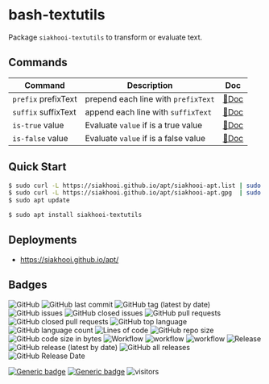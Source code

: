 # bash-textutils

Package `siakhooi-textutils` to transform or evaluate text.

## Commands

| Command             | Description                          | Doc                       |
| ------------------- | ------------------------------------ | ------------------------- |
| `prefix` prefixText | prepend each line with `prefixText`  | [📗Doc](docs/prefix.md)   |
| `suffix` suffixText | append each line with `suffixText`   | [📗Doc](docs/suffix.md)   |
| `is-true` value     | Evaluate `value` if is a true value  | [📗Doc](docs/is-true.md)  |
| `is-false` value    | Evaluate `value` if is a false value | [📗Doc](docs/is-false.md) |

## Quick Start

```bash
$ sudo curl -L https://siakhooi.github.io/apt/siakhooi-apt.list | sudo tee /etc/apt/sources.list.d/siakhooi-apt.list > /dev/null
$ sudo curl -L https://siakhooi.github.io/apt/siakhooi-apt.gpg  | sudo tee /usr/share/keyrings/siakhooi-apt.gpg > /dev/null
$ sudo apt update

$ sudo apt install siakhooi-textutils
```

## Deployments

- <https://siakhooi.github.io/apt/>

## Badges

![GitHub](https://img.shields.io/github/license/siakhooi/bash-textutils?logo=github)
![GitHub last commit](https://img.shields.io/github/last-commit/siakhooi/bash-textutils?logo=github)
![GitHub tag (latest by date)](https://img.shields.io/github/v/tag/siakhooi/bash-textutils?logo=github)
![GitHub issues](https://img.shields.io/github/issues/siakhooi/bash-textutils?logo=github)
![GitHub closed issues](https://img.shields.io/github/issues-closed/siakhooi/bash-textutils?logo=github)
![GitHub pull requests](https://img.shields.io/github/issues-pr-raw/siakhooi/bash-textutils?logo=github)
![GitHub closed pull requests](https://img.shields.io/github/issues-pr-closed-raw/siakhooi/bash-textutils?logo=github)
![GitHub top language](https://img.shields.io/github/languages/top/siakhooi/bash-textutils?logo=github)
![GitHub language count](https://img.shields.io/github/languages/count/siakhooi/bash-textutils?logo=github)
![Lines of code](https://img.shields.io/tokei/lines/github/siakhooi/bash-textutils?logo=github)
![GitHub repo size](https://img.shields.io/github/repo-size/siakhooi/bash-textutils?logo=github)
![GitHub code size in bytes](https://img.shields.io/github/languages/code-size/siakhooi/bash-textutils?logo=github)
![Workflow](https://img.shields.io/badge/Workflow-github-purple)
![workflow](https://github.com/siakhooi/bash-textutils/actions/workflows/workflow-build-with-quality-checks.yml/badge.svg)
![workflow](https://github.com/siakhooi/bash-textutils/actions/workflows/workflow-deployments.yml/badge.svg)
![Release](https://img.shields.io/badge/Release-github-purple)
![GitHub release (latest by date)](https://img.shields.io/github/v/release/siakhooi/bash-textutils?label=GPR%20release&logo=github)
![GitHub all releases](https://img.shields.io/github/downloads/siakhooi/bash-textutils/total?color=33cb56&logo=github)
![GitHub Release Date](https://img.shields.io/github/release-date/siakhooi/bash-textutils?logo=github)

[![Generic badge](https://img.shields.io/badge/Funding-BuyMeACoffee-33cb56.svg)](https://www.buymeacoffee.com/siakhooi)
[![Generic badge](https://img.shields.io/badge/Funding-Ko%20Fi-33cb56.svg)](https://ko-fi.com/siakhooi)
![visitors](https://hit-tztugwlsja-uc.a.run.app/?outputtype=badge&counter=ghmd-bash-textutils)

